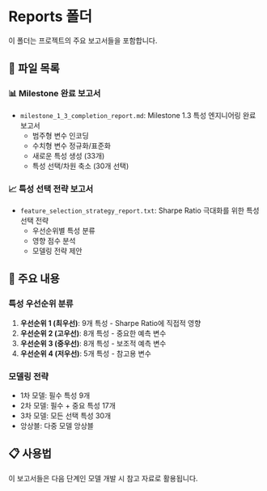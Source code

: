 # Reports 폴더

이 폴더는 프로젝트의 주요 보고서들을 포함합니다.

## 📁 파일 목록

### 📊 Milestone 완료 보고서

- `milestone_1_3_completion_report.md`: Milestone 1.3 특성 엔지니어링 완료 보고서
  - 범주형 변수 인코딩
  - 수치형 변수 정규화/표준화
  - 새로운 특성 생성 (33개)
  - 특성 선택/차원 축소 (30개 선택)

### 📈 특성 선택 전략 보고서

- `feature_selection_strategy_report.txt`: Sharpe Ratio 극대화를 위한 특성 선택 전략
  - 우선순위별 특성 분류
  - 영향 점수 분석
  - 모델링 전략 제안

## 🎯 주요 내용

### 특성 우선순위 분류

1. **우선순위 1 (최우선)**: 9개 특성 - Sharpe Ratio에 직접적 영향
2. **우선순위 2 (고우선)**: 8개 특성 - 중요한 예측 변수
3. **우선순위 3 (중우선)**: 8개 특성 - 보조적 예측 변수
4. **우선순위 4 (저우선)**: 5개 특성 - 참고용 변수

### 모델링 전략

- 1차 모델: 필수 특성 9개
- 2차 모델: 필수 + 중요 특성 17개
- 3차 모델: 모든 선택 특성 30개
- 앙상블: 다중 모델 앙상블

## 📋 사용법

이 보고서들은 다음 단계인 모델 개발 시 참고 자료로 활용됩니다.
